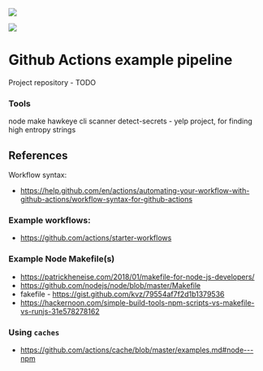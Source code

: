 
![](https://github.com/micklove/ml-actions/workflows/.github/workflows/pipeline.yaml/badge.svg)

![](https://github.com/micklove/ml-actions/workflows/ml-actions/badge.svg)

# Github Actions example pipeline
Project repository - TODO

### Tools
node
make
hawkeye cli scanner
detect-secrets - yelp project, for finding high entropy strings

## References
Workflow syntax:
+ https://help.github.com/en/actions/automating-your-workflow-with-github-actions/workflow-syntax-for-github-actions

### Example workflows:
+ https://github.com/actions/starter-workflows

### Example Node Makefile(s) 
+ https://patrickheneise.com/2018/01/makefile-for-node-js-developers/
+ https://github.com/nodejs/node/blob/master/Makefile
+ fakefile - https://gist.github.com/kvz/79554af7f2d1b1379536
+ https://hackernoon.com/simple-build-tools-npm-scripts-vs-makefile-vs-runjs-31e578278162

### Using `caches`
+ https://github.com/actions/cache/blob/master/examples.md#node---npm
